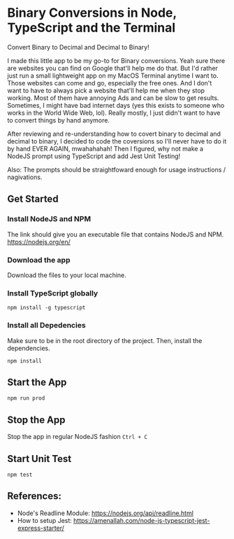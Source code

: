 # Binary Conversions in Node, TypeScript and the Terminal

Convert Binary to Decimal and Decimal to Binary!

I made this little app to be my go-to for Binary conversions. Yeah sure there are websites you can find on Google that'll help me do that. But I'd rather just run a small lightweight app on my MacOS Terminal anytime I want to. Those websites can come and go, especially the free ones. And I don't want to have to always pick a website that'll help me when they stop working. Most of them have annoying Ads and can be slow to get results. Sometimes, I might have bad internet days (yes this exists to someone who works in the World Wide Web, lol). Really mostly, I just didn't want to have to convert things by hand anymore. 

After reviewing and re-understanding how to covert binary to decimal and decimal to binary, I decided to code the coversions so I'll never have to do it by hand EVER AGAIN, mwahahahah! Then I figured, why not make a NodeJS prompt using TypeScript and add Jest Unit Testing!

Also: The prompts should be straightfoward enough for usage instructions / nagivations.

## Get Started
### Install NodeJS and NPM
The link should give you an executable file that contains NodeJS and NPM.
https://nodejs.org/en/

### Download the app
Download the files to your local machine.

### Install TypeScript globally

`npm install -g typescript`

### Install all Depedencies
Make sure to be in the root directory of the project. Then, install the dependencies.

`npm install`

## Start the App

`npm run prod`

## Stop the App

Stop the app in regular NodeJS fashion
`Ctrl + C`

## Start Unit Test

`npm test`

## References:

- Node's Readline Module: https://nodejs.org/api/readline.html
- How to setup Jest: https://amenallah.com/node-js-typescript-jest-express-starter/
